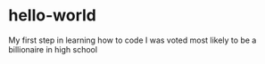 # hello-world
My first step in learning how to code
I was voted most likely to be a billionaire in high school
